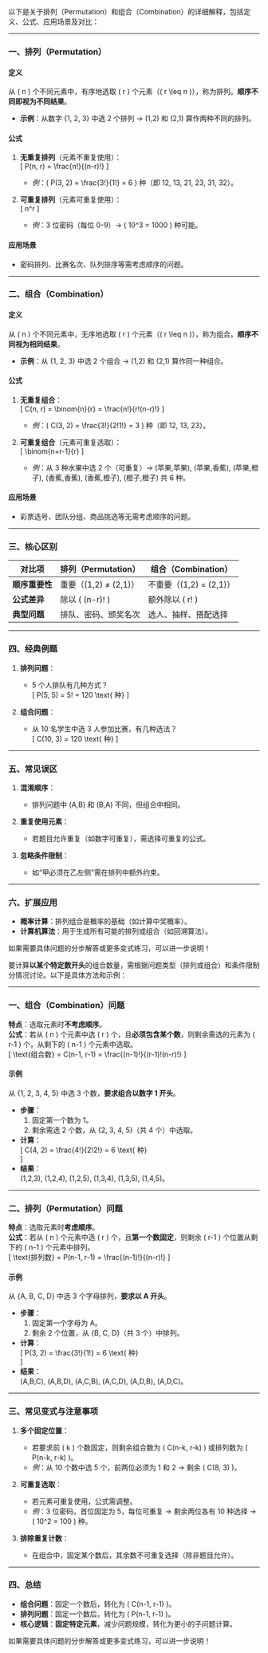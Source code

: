 以下是关于排列（Permutation）和组合（Combination）的详细解释，包括定义、公式、应用场景及对比：

---

### **一、排列（Permutation）**
#### **定义**  
从 \( n \) 个不同元素中，有序地选取 \( r \) 个元素（\( r \leq n \)），称为排列。**顺序不同即视为不同结果**。  
- **示例**：从数字 {1, 2, 3} 中选 2 个排列 → (1,2) 和 (2,1) 算作两种不同的排列。

#### **公式**  
1. **无重复排列**（元素不重复使用）：  
   \[
   P(n, r) = \frac{n!}{(n-r)!}
   \]
   - *例*：\( P(3, 2) = \frac{3!}{1!} = 6 \) 种（即 12, 13, 21, 23, 31, 32）。

2. **可重复排列**（元素可重复使用）：  
   \[
   n^r
   \]
   - *例*：3 位密码（每位 0-9）→ \( 10^3 = 1000 \) 种可能。

#### **应用场景**  
- 密码排列、比赛名次、队列排序等需考虑顺序的问题。

---

### **二、组合（Combination）**
#### **定义**  
从 \( n \) 个不同元素中，无序地选取 \( r \) 个元素（\( r \leq n \)），称为组合。**顺序不同视为相同结果**。  
- **示例**：从 {1, 2, 3} 中选 2 个组合 → (1,2) 和 (2,1) 算作同一种组合。

#### **公式**  
1. **无重复组合**：  
   \[
   C(n, r) = \binom{n}{r} = \frac{n!}{r!(n-r)!}
   \]
   - *例*：\( C(3, 2) = \frac{3!}{2!1!} = 3 \) 种（即 12, 13, 23）。

2. **可重复组合**（元素可重复选取）：  
   \[
   \binom{n+r-1}{r}
   \]
   - *例*：从 3 种水果中选 2 个（可重复）→ (苹果,苹果), (苹果,香蕉), (苹果,橙子), (香蕉,香蕉), (香蕉,橙子), (橙子,橙子) 共 6 种。

#### **应用场景**  
- 彩票选号、团队分组、商品挑选等无需考虑顺序的问题。

---

### **三、核心区别**
| **对比项**       | **排列（Permutation）**       | **组合（Combination）**       |
|------------------|-------------------------------|-------------------------------|
| **顺序重要性**   | 重要（(1,2) ≠ (2,1)）         | 不重要（(1,2) = (2,1)）       |
| **公式差异**     | 除以 \( (n-r)! \)             | 额外除以 \( r! \)              |
| **典型问题**     | 排队、密码、颁奖名次          | 选人、抽样、搭配选择          |

---

### **四、经典例题**
1. **排列问题**：  
   - 5 个人排队有几种方式？  
     \[
     P(5, 5) = 5! = 120 \text{ 种}
     \]

2. **组合问题**：  
   - 从 10 名学生中选 3 人参加比赛，有几种选法？  
     \[
     C(10, 3) = 120 \text{ 种}
     \]

---

### **五、常见误区**
1. **混淆顺序**：  
   - 排列问题中 (A,B) 和 (B,A) 不同，但组合中相同。

2. **重复使用元素**：  
   - 若题目允许重复（如数字可重复），需选择可重复的公式。

3. **忽略条件限制**：  
   - 如“甲必须在乙左侧”需在排列中额外约束。

---

### **六、扩展应用**
- **概率计算**：排列组合是概率的基础（如计算中奖概率）。  
- **计算机算法**：用于生成所有可能的排列或组合（如回溯算法）。  

如果需要具体问题的分步解答或更多变式练习，可以进一步说明！

要计算**以某个特定数开头**的组合数量，需根据问题类型（排列或组合）和条件限制分情况讨论。以下是具体方法和示例：

---

### **一、组合（Combination）问题**
**特点**：选取元素时**不考虑顺序**。  
**公式**：若从 \( n \) 个元素中选 \( r \) 个，且**必须包含某个数**，则剩余需选的元素为 \( r-1 \) 个，从剩下的 \( n-1 \) 个元素中选取。  
\[
\text{组合数} = C(n-1, r-1) = \frac{(n-1)!}{(r-1)!(n-r)!}
\]

#### **示例**  
从 {1, 2, 3, 4, 5} 中选 3 个数，**要求组合以数字 1 开头**。  
- **步骤**：  
  1. 固定第一个数为 1。  
  2. 剩余需选 2 个数，从 {2, 3, 4, 5}（共 4 个）中选取。  
- **计算**：  
  \[
  C(4, 2) = \frac{4!}{2!2!} = 6 \text{ 种}  
  \]
- **结果**：  
  (1,2,3), (1,2,4), (1,2,5), (1,3,4), (1,3,5), (1,4,5)。

---

### **二、排列（Permutation）问题**
**特点**：选取元素时**考虑顺序**。  
**公式**：若从 \( n \) 个元素中选 \( r \) 个，且**第一个数固定**，则剩余 \( r-1 \) 个位置从剩下的 \( n-1 \) 个元素中排列。  
\[
\text{排列数} = P(n-1, r-1) = \frac{(n-1)!}{(n-r)!}
\]

#### **示例**  
从 {A, B, C, D} 中选 3 个字母排列，**要求以 A 开头**。  
- **步骤**：  
  1. 固定第一个字母为 A。  
  2. 剩余 2 个位置，从 {B, C, D}（共 3 个）中排列。  
- **计算**：  
  \[
  P(3, 2) = \frac{3!}{1!} = 6 \text{ 种}  
  \]
- **结果**：  
  (A,B,C), (A,B,D), (A,C,B), (A,C,D), (A,D,B), (A,D,C)。

---

### **三、常见变式与注意事项**
1. **多个固定位置**：  
   - 若要求前 \( k \) 个数固定，则剩余组合数为 \( C(n-k, r-k) \) 或排列数为 \( P(n-k, r-k) \)。  
   - *例*：从 10 个数中选 5 个，前两位必须为 1 和 2 → 剩余 \( C(8, 3) \)。

2. **可重复选取**：  
   - 若元素可重复使用，公式需调整。  
   - *例*：3 位密码，首位固定为 5，每位可重复 → 剩余两位各有 10 种选择 → \( 10^2 = 100 \) 种。

3. **排除重复计数**：  
   - 在组合中，固定某个数后，其余数不可重复选择（除非题目允许）。

---

### **四、总结**
- **组合问题**：固定一个数后，转化为 \( C(n-1, r-1) \)。  
- **排列问题**：固定一个数后，转化为 \( P(n-1, r-1) \)。  
- **核心逻辑**：**固定特定元素**，减少问题规模，转化为更小的子问题计算。  

如果需要具体问题的分步解答或更多变式练习，可以进一步说明！